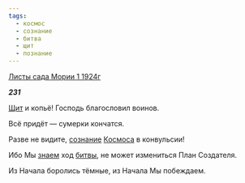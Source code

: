 ```yaml
---
tags:
  - космос
  - сознание
  - битва
  - щит
  - познание
---
```

[Листы сада Мории 1 1924г](https://127.0.0.1:4002/agni/1924)

___231___

[Щит](../../../tags/#щит) и копьё! Господь благословил воинов.   

Всё придёт — сумерки кончатся.   

Разве не видите, [сознание](../../../tags/#сознание) [Космоса](../../../tags/#космос) в конвульсии!   

Ибо Мы [знаем](../../../tags/#познание) ход [битвы](../../../tags/#битва), не может измениться План Создателя.   

Из Начала боролись тёмные, из Начала Мы побеждаем.   

